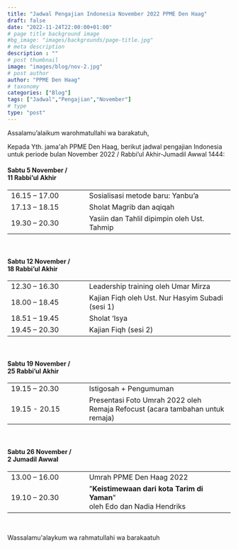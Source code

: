 ```yaml
---
title: "Jadwal Pengajian Indonesia November 2022 PPME Den Haag"
draft: false
date: "2022-11-24T22:00:00+01:00"
# page title background image
#bg_image: "images/backgrounds/page-title.jpg"
# meta description
description : ""
# post thumbnail
image: "images/blog/nov-2.jpg"
# post author
author: "PPME Den Haag"
# taxonomy
categories: ["Blog"]
tags: ["Jadwal","Pengajian","November"]
# type
type: "post"
---
```


Assalamu’alaikum warohmatullahi wa barakatuh,

Kepada Yth. jama'ah PPME Den Haag, berikut jadwal pengajian Indonesia untuk periode bulan November 2022 / Rabbi’ul Akhir-Jumadil Awwal 1444:

#### Sabtu 5 November /<br/> 11 Rabbi’ul Akhir
<table style="width:100%">
<tr><td style="width:35%;margin:0;">16.15 – 17.00</td><td style="width:65%;margin:0;">Sosialisasi metode baru: Yanbu’a</td></tr>
<tr><td style="width:35%;margin:0;">17.13 – 18.15</td><td style="width:65%;margin:0;">Sholat Magrib dan aqiqah</td></tr>
<tr><td style="width:35%;margin:0;">19.30 – 20.30</td><td style="width:65%;margin:0;">Yasiin dan Tahlil dipimpin oleh Ust. Tahmip</td></tr>
</table>
<br/>


#### Sabtu 12 November /<br/> 18 Rabbi’ul Akhir
<table style="width:100%">
<tr><td style="width:35%;margin:0;">12.30 – 16.30</td><td style="width:65%;margin:0;">Leadership training oleh Umar Mirza</td></tr>
<tr><td style="width:35%;margin:0;">18.00 – 18.45</td><td style="width:65%;margin:0;">Kajian Fiqh oleh Ust. Nur Hasyim Subadi (sesi 1)</td></tr>
<tr><td style="width:35%;margin:0;">18.51 – 19.45</td><td style="width:65%;margin:0;">Sholat ‘Isya</td></tr>
<tr><td style="width:35%;margin:0;">19.45 – 20.30</td><td style="width:65%;margin:0;">Kajian Fiqh (sesi 2)</td></tr>
</table>
<br/>



#### Sabtu 19 November /<br/> 25 Rabbi’ul Akhir
<table style="width:100%">
<tr><td style="width:35%;margin:0;">19.15 – 20.30</td><td style="width:65%;margin:0;">Istigosah + Pengumuman</td></tr>
<tr><td style="width:35%;margin:0;">19.15 -  20.15</td><td style="width:65%;margin:0;">Presentasi Foto Umrah 2022 oleh Remaja Refocust (acara tambahan untuk remaja)</td></tr>
</table>
<br/>



#### Sabtu 26 November /<br/> 2 Jumadil Awwal
<table style="width:100%">
<tr><td style="width:35%;margin:0;">13.00 – 16.00</td><td style="width:65%;margin:0;">Umrah PPME Den Haag 2022</td></tr>
<tr><td style="width:35%;margin:0;">19.10 – 20.30</td><td style="width:65%;margin:0;">"<b>Keistimewaan dari kota Tarim di Yaman</b>"<br/>oleh Edo dan Nadia Hendriks</td></tr>
</table>
<br/>

Wassalamu'alaykum wa rahmatullahi wa barakaatuh